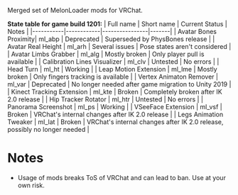 Merged set of MelonLoader mods for VRChat.

**State table for game build 1201:**
| Full name | Short name | Current Status | Notes |
|-----------|------------|----------------|-------|
| Avatar Bones Proximity| ml_abp | Deprecated | Superseded by PhysBones release |
| Avatar Real Height | ml_arh | Several issues | Pose states aren't considered |
| Avatar Limbs Grabber | ml_alg | Mostly broken | Only player pull is available |
| Calibration Lines Visualizer | ml_clv | Untested | No errors |
| Head Turn | ml_ht | Working |
| Leap Motion Extension | ml_lme | Mostly broken | Only fingers tracking is available |
| Vertex Animaton Remover | ml_var | Deprecated | No longer needed after game migration to Unity 2019 |
| Kinect Tracking Extension | ml_kte | Broken | Completely broken after IK 2.0 release |
| Hip Tracker Rotator | ml_htr | Untested | No errors |
| Panorama Screenshot | ml_ps | Working |
| VSeeFace Extension | ml_vsf | Broken | VRChat's internal changes after IK 2.0 release |
| Legs Animation Tweaker | ml_lat | Broken |  VRChat's internal changes after IK 2.0 release, possibly no longer needed |

# Notes
* Usage of mods breaks ToS of VRChat and can lead to ban. Use at your own risk.
